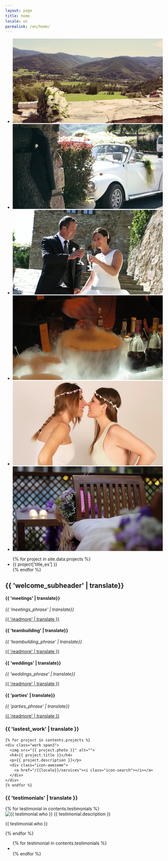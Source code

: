 ```yaml
---
layout: page
title: home 
locale: es
permalink: /en/home/
---
```


<!-- Slider -->
<div class="slider">
  <div class="container">
    <div class="row">
      <div class="span10 offset1">
        <div class="flexslider">
          <ul class="slides">
            <li data-thumb="/assets/images/slider/1.jpg">
              <img src="/assets/images/slider/1.jpg">
            </li>
            <li data-thumb="/assets/images/slider/2.jpg">
              <img src="/assets/images/slider/2.jpg">
            </li>
            <li data-thumb="/assets/images/slider/5.jpg">
              <img src="/assets/images/slider/5.jpg">
            </li>
            <li data-thumb="/assets/images/slider/3.jpg">
              <img src="/assets/images/slider/3.jpg">
            </li>
            <li data-thumb="/assets/images/slider/4.jpg">
              <img src="/assets/images/slider/4.jpg">
            </li>
            <li data-thumb="/assets/images/slider/6.jpg">
              <img src="/assets/images/slider/6.jpg">
            </li>
          </ul>
        </div>
      </div>
    </div>
  </div>
</div>

<ul>
{% for project in site.data.projects %}
  <li>
    {{ project['title_es'] }}
  </li>
{% endfor %}
</ul>

<!-- Site Description -->
<div class="presentation container">
  <h2>{{ 'welcome_subheader' | translate}}</h2>
</div>

<!-- Services -->
<div class="what-we-do container">
  <div class="row">
    <div class="service span3">
      <div class="icon-awesome">
        <i class="icon-sitemap"></i>
      </div>
      <h4>{{ 'meetings' | translate}}</h4>
      <p><em>{{ 'meetings_phrase' | translate}}</em></p>
      <a href="/{{locale}}/services">{{ 'readmore' | translate }}</a>
    </div>
    <div class="service span3">
      <div class="icon-awesome">
        <i class="icon-group"></i>
      </div>
      <h4>{{ 'teambuilding' | translate}}</h4>
      <p><em>{{ 'teambuilding_phrase' | translate}}</em></p>
      <a href="/{{locale}}/services">{{ 'readmore' | translate }}</a>
    </div>
    <div class="service span3">
      <div class="icon-awesome">
        <i class="icon-heart"></i>
      </div>
      <h4>{{ 'weddings' | translate}}</h4>
      <p><em>{{ 'weddings_phrase' | translate}}</em></p>
      <a href="/{{locale}}/services">{{ 'readmore' | translate }}</a>
    </div>
    <div class="service span3">
      <div class="icon-awesome">
        <i class="icon-glass"></i>
      </div>
      <h4>{{ 'parties' | translate}}</h4>
      <p><em>{{ 'parties_phrase' | translate}}</em></p>
	  <a href="/{{locale}}/services">{{ 'readmore' | translate }}</a>
    </div>
  </div>
</div>

<!-- Latest Work -->
<div class="portfolio container">
  <div class="portfolio-title">
    <h3>{{ 'lastest_work' | translate }}</h3>
  </div>
  <div class="row">
    <!--
        <a href="/assets/portfolio/work1.jpg" rel="prettyPhoto"><i class="icon-search"></i></a>
        <a href="portfolio.html"><i class="icon-link"></i></a>
	-->
        
    {% for project in contents.projects %}
    <div class="work span3">
      <img src="{{ project.photo }}" alt="">
      <h4>{{ project.title }}</h4>
      <p>{{ project.description }}</p>
      <div class="icon-awesome">
        <a href="/{{locale}}/services"><i class="icon-search"></i></a>
      </div>
    </div>
	{% endfor %}

  </div>
</div>

<!-- Testimonials -->
<div class="testimonials container">
  <div class="testimonials-title">
    <h3>{{ 'testimonials' | translate }}</h3>
  </div>
  <div class="row">
    <div class="testimonial-list span12">
      <div class="tabbable tabs-below">
        <div class="tab-content">
          {% for testimonial  in contents.testimonials %}
          <div class="tab-pane{% if forloop.index == 1 %} active{% endif %}" id="A{{ forloop.index }}">
            <img src="{{ testimonial.photo }}" title="{{ testimonial.who }}" alt="{{ testimonial.who }}">
            {{ testimonial.description }}
            <p><span class="violet">{{ testimonial.who }}</span></p>
          </div>
          {% endfor %}
        </div>
        <ul class="nav nav-tabs">
          {% for testimonial  in contents.testimonials %}
          <li class="{% if forloop.index == 1 %} active{% endif %}"><a href="#A{{ forloop.index }}" data-toggle="tab"></a></li>
          {% endfor %}
        </ul>
      </div>
    </div>
  </div>
</div>
